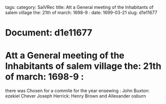 tags: 
category: SalVRec
title: Att a General meeting of the Inhabitants of salem village the: 21th of march: 1698-9 :
date: 1699-03-21
slug: d1e11677




# Document: d1e11677


# Att a General meeting of the Inhabitants of salem village the: 21th of march: 1698-9 : 

there was Chosen for a commite for the year ensewing : John Buxton: ezekiel Chever Joseph Herrick: Henry Brown and Allexander osburn
